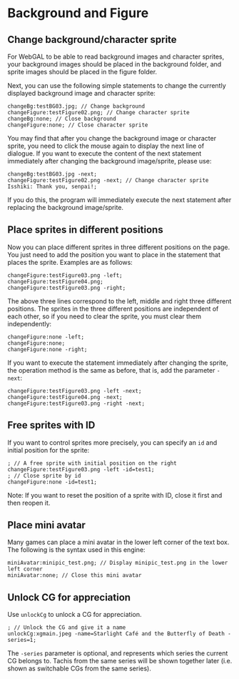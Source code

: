 # Background and Figure

## Change background/character sprite

For WebGAL to be able to read background images and character sprites, your background images should be placed in the background folder, and sprite images should be placed in the figure folder.

Next, you can use the following simple statements to change the currently displayed background image and character sprite:

``` ws
changeBg:testBG03.jpg; // Change background
changeFigure:testFigure02.png; // Change character sprite
changeBg:none; // Close background 
changeFigure:none; // Close character sprite
```

You may find that after you change the background image or character sprite, you need to click the mouse again to display the next line of dialogue. If you want to execute the content of the next statement immediately after changing the background image/sprite, please use:

``` ws
changeBg:testBG03.jpg -next;  
changeFigure:testFigure02.png -next; // Change character sprite
Isshiki: Thank you, senpai!;
```

If you do this, the program will immediately execute the next statement after replacing the background image/sprite.

## Place sprites in different positions

Now you can place different sprites in three different positions on the page. You just need to add the position you want to place in the statement that places the sprite. Examples are as follows:

``` ws
changeFigure:testFigure03.png -left;
changeFigure:testFigure04.png;  
changeFigure:testFigure03.png -right;
```

The above three lines correspond to the left, middle and right three different positions. The sprites in the three different positions are independent of each other, so if you need to clear the sprite, you must clear them independently:

``` ws
changeFigure:none -left;
changeFigure:none;
changeFigure:none -right;
```

If you want to execute the statement immediately after changing the sprite, the operation method is the same as before, that is, add the parameter `-next`:

``` ws
changeFigure:testFigure03.png -left -next;
changeFigure:testFigure04.png -next;
changeFigure:testFigure03.png -right -next;
```

## Free sprites with ID

If you want to control sprites more precisely, you can specify an `id` and initial position for the sprite:

``` ws
; // A free sprite with initial position on the right
changeFigure:testFigure03.png -left -id=test1;
; // Close sprite by id
changeFigure:none -id=test1;
```

Note: If you want to reset the position of a sprite with ID, close it first and then reopen it.

## Place mini avatar

Many games can place a mini avatar in the lower left corner of the text box. The following is the syntax used in this engine:

``` ws
miniAvatar:minipic_test.png; // Display minipic_test.png in the lower left corner
miniAvatar:none; // Close this mini avatar
```

## Unlock CG for appreciation

Use `unlockCg` to unlock a CG for appreciation.

``` ws
; // Unlock the CG and give it a name
unlockCg:xgmain.jpeg -name=Starlight Café and the Butterfly of Death -series=1;

```

The `-series` parameter is optional, and represents which series the current CG belongs to. Tachis from the same series will be shown together later (i.e. shown as switchable CGs from the same series).
